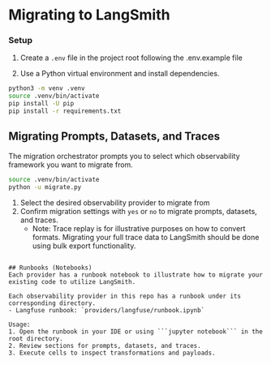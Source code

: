 # Migrating to LangSmith

### Setup

1. Create a `.env` file in the project root following the .env.example file

2. Use a Python virtual environment and install dependencies.
```bash
python3 -m venv .venv
source .venv/bin/activate
pip install -U pip
pip install -r requirements.txt
```

## Migrating Prompts, Datasets, and Traces
The migration orchestrator prompts you to select which observability framework you want to migrate from.
```bash
source .venv/bin/activate
python -u migrate.py
```

1. Select the desired observability provider to migrate from
2. Confirm migration settings with `yes` or `no` to migrate prompts, datasets, and traces.
    - Note: Trace replay is for illustrative purposes on how to convert formats. Migrating your full trace data to LangSmith should be done using bulk export functionality.
```

## Runbooks (Notebooks)
Each provider has a runbook notebook to illustrate how to migrate your existing code to utilize LangSmith.

Each observability provider in this repo has a runbook under its corresponding directory.
- Langfuse runbook: `providers/langfuse/runbook.ipynb`

Usage:
1. Open the runbook in your IDE or using ```jupyter notebook``` in the root directory.
2. Review sections for prompts, datasets, and traces.
3. Execute cells to inspect transformations and payloads.
